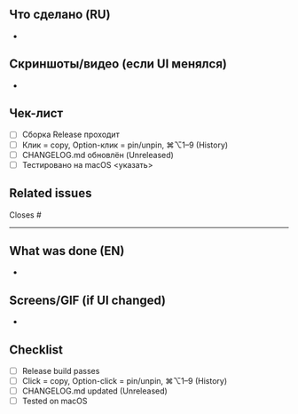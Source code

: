 ## Что сделано (RU)
-

## Скриншоты/видео (если UI менялся)
-

## Чек-лист
- [ ] Сборка Release проходит
- [ ] Клик = copy, Option-клик = pin/unpin, ⌘⌥1–9 (History)
- [ ] CHANGELOG.md обновлён (Unreleased)
- [ ] Тестировано на macOS <указать>

## Related issues
Closes #

---

## What was done (EN)
-

## Screens/GIF (if UI changed)
-

## Checklist
- [ ] Release build passes
- [ ] Click = copy, Option-click = pin/unpin, ⌘⌥1–9 (History)
- [ ] CHANGELOG.md updated (Unreleased)
- [ ] Tested on macOS <specify>
